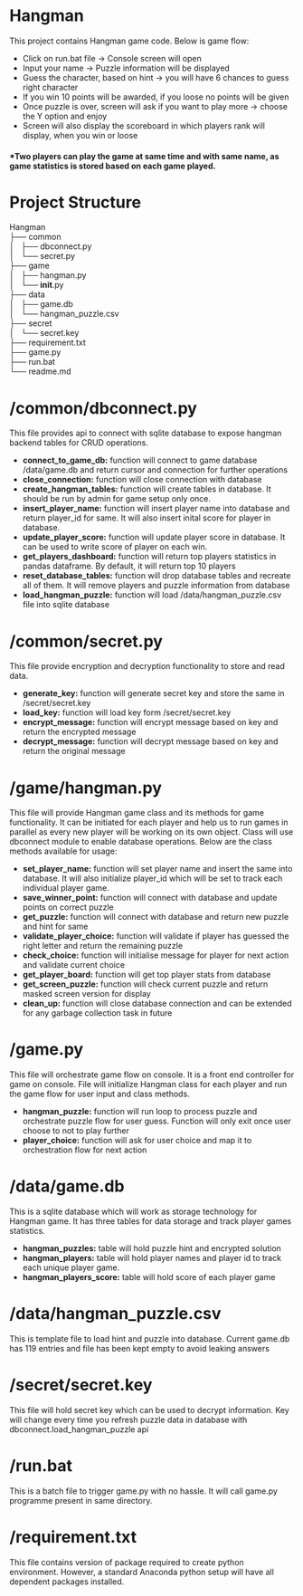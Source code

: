 # Hangman
This project contains Hangman game code. Below is game flow:
- Click on run.bat file -> Console screen will open
- Input your name -> Puzzle information will be displayed
- Guess the character, based on hint -> you will have 6 chances to guess right character
- If you win 10 points will be awarded, if you loose no points will be given
- Once puzzle is over, screen will ask if you want to play more -> choose the Y option and enjoy
- Screen will also display the scoreboard in which players rank will display, when you win or loose

#### *Two players can play the game at same time and with same name, as game statistics is stored based on each game played.

# Project Structure
Hangman<br>
   ├── common<br>
   │   ├── dbconnect.py<br>
   │   └── secret.py<br>
   ├── game<br>
   │   ├── hangman.py<br>
   │   └── __init__.py<br>
   ├── data<br>
   │   ├── game.db<br>
   │   └── hangman_puzzle.csv<br>
   ├── secret<br>
   │   └── secret.key<br>
   ├── requirement.txt<br>
   ├── game.py<br>
   ├── run.bat<br>
   └── readme.md<br>
   
 # /common/dbconnect.py
 This file provides api to connect with sqlite database to expose hangman backend tables for CRUD operations.
 - <b>connect_to_game_db:</b> function will connect to game database /data/game.db and return cursor and connection for further operations
 - <b>close_connection:</b> function will close connection with database
 - <b>create_hangman_tables:</b> function will create tables in database. It should be run by admin for game setup only once.
 - <b>insert_player_name:</b> function will insert player name into database and return player_id for same. It will also insert inital score for player in database.
 - <b>update_player_score:</b> function will update player score in database. It can be used to write score of player on each win.
 - <b>get_players_dashboard:</b> function will return top players statistics in pandas dataframe. By default, it will return top 10 players
 - <b>reset_database_tables:</b> function will drop database tables and recreate all of them. It will remove players and puzzle information from database
 - <b>load_hangman_puzzle:</b> function will load /data/hangman_puzzle.csv file into sqlite database
 
 # /common/secret.py
 This file provide encryption and decryption functionality to store and read data.
 - <b>generate_key:</b> function will generate secret key and store the same in /secret/secret.key
 - <b>load_key:</b> function will load key form /secret/secret.key
 - <b>encrypt_message:</b> function will encrypt message based on key and return the encrypted message
 - <b>decrypt_message:</b> function will decrypt message based on key and return the original message
 
 # /game/hangman.py
 This file will provide Hangman game class and its methods for game functionality. It can be initiated for each player and help us to run games in parallel as every new player will be working on its own object.
 Class will use dbconnect module to enable database operations. Below are the class methods available for usage:
 - <b>set_player_name:</b> function will set player name and insert the same into database. It will also initialize player_id which will be set to track each individual player game.
 - <b>__save_winner_point__:</b> function will connect with database and update points on correct puzzle
 - <b>get_puzzle:</b> function will connect with database and return new puzzle and hint for same
 - <b>__validate_player_choice__:</b> function will validate if player has guessed the right letter and return the remaining puzzle 
 - <b>check_choice:</b> function will initialise message for player for next action and validate current choice
 - <b>get_player_board:</b> function will get top player stats from database
 - <b>__get_screen_puzzle__:</b> function will check current puzzle and return masked screen version for display
 - <b>clean_up:</b> function will close database connection and can be extended for any garbage collection task in future
 
 # /game.py
 This file will orchestrate game flow on console. It is a front end controller for game on console. 
 File will initialize Hangman class for each player and run the game flow for user input and class methods.
 - <b>hangman_puzzle:</b> function will run loop to process puzzle and orchestrate puzzle flow for user guess. Function will only exit once user choose to not to play further
 - <b>player_choice:</b> function will ask for user choice and map it to orchestration flow for next action
 
 # /data/game.db
 This is a sqlite database which will work as storage technology for Hangman game. It has three tables for data storage and track player games statistics.
 - <b>hangman_puzzles:</b> table will hold puzzle hint and encrypted solution
 - <b>hangman_players:</b> table will hold player names and player id to track each unique player game.
 - <b>hangman_players_score:</b> table will hold score of each player game
 
 # /data/hangman_puzzle.csv
 This is template file to load hint and puzzle into database. Current game.db has 119 entries and file has been kept empty to avoid leaking answers
 
 # /secret/secret.key
 This file will hold secret key which can be used to decrypt information. Key will change every time you refresh puzzle data in database with dbconnect.load_hangman_puzzle api

# /run.bat
This is a batch file to trigger game.py with no hassle. It will call game.py programme present in same directory.

# /requirement.txt
This file contains version of package required to create python environment. However, a standard Anaconda python setup will have all dependent packages installed.
 

